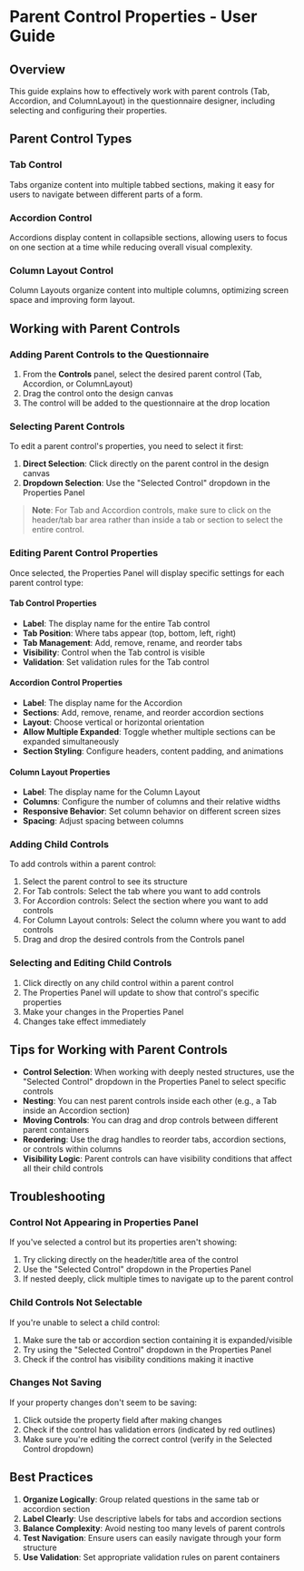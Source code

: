 # Parent Control Properties - User Guide

## Overview

This guide explains how to effectively work with parent controls (Tab, Accordion, and ColumnLayout) in the questionnaire designer, including selecting and configuring their properties.

## Parent Control Types

### Tab Control

Tabs organize content into multiple tabbed sections, making it easy for users to navigate between different parts of a form.

### Accordion Control

Accordions display content in collapsible sections, allowing users to focus on one section at a time while reducing overall visual complexity.

### Column Layout Control

Column Layouts organize content into multiple columns, optimizing screen space and improving form layout.

## Working with Parent Controls

### Adding Parent Controls to the Questionnaire

1. From the **Controls** panel, select the desired parent control (Tab, Accordion, or ColumnLayout)
2. Drag the control onto the design canvas
3. The control will be added to the questionnaire at the drop location

### Selecting Parent Controls

To edit a parent control's properties, you need to select it first:

1. **Direct Selection**: Click directly on the parent control in the design canvas
2. **Dropdown Selection**: Use the "Selected Control" dropdown in the Properties Panel

> **Note**: For Tab and Accordion controls, make sure to click on the header/tab bar area rather than inside a tab or section to select the entire control.

### Editing Parent Control Properties

Once selected, the Properties Panel will display specific settings for each parent control type:

#### Tab Control Properties

- **Label**: The display name for the entire Tab control
- **Tab Position**: Where tabs appear (top, bottom, left, right)
- **Tab Management**: Add, remove, rename, and reorder tabs
- **Visibility**: Control when the Tab control is visible
- **Validation**: Set validation rules for the Tab control

#### Accordion Control Properties

- **Label**: The display name for the Accordion
- **Sections**: Add, remove, rename, and reorder accordion sections
- **Layout**: Choose vertical or horizontal orientation
- **Allow Multiple Expanded**: Toggle whether multiple sections can be expanded simultaneously
- **Section Styling**: Configure headers, content padding, and animations

#### Column Layout Properties

- **Label**: The display name for the Column Layout
- **Columns**: Configure the number of columns and their relative widths
- **Responsive Behavior**: Set column behavior on different screen sizes
- **Spacing**: Adjust spacing between columns

### Adding Child Controls

To add controls within a parent control:

1. Select the parent control to see its structure
2. For Tab controls: Select the tab where you want to add controls
3. For Accordion controls: Select the section where you want to add controls
4. For Column Layout controls: Select the column where you want to add controls
5. Drag and drop the desired controls from the Controls panel

### Selecting and Editing Child Controls

1. Click directly on any child control within a parent control
2. The Properties Panel will update to show that control's specific properties
3. Make your changes in the Properties Panel
4. Changes take effect immediately

## Tips for Working with Parent Controls

- **Control Selection**: When working with deeply nested structures, use the "Selected Control" dropdown in the Properties Panel to select specific controls
- **Nesting**: You can nest parent controls inside each other (e.g., a Tab inside an Accordion section)
- **Moving Controls**: You can drag and drop controls between different parent containers
- **Reordering**: Use the drag handles to reorder tabs, accordion sections, or controls within columns
- **Visibility Logic**: Parent controls can have visibility conditions that affect all their child controls

## Troubleshooting

### Control Not Appearing in Properties Panel

If you've selected a control but its properties aren't showing:

1. Try clicking directly on the header/title area of the control
2. Use the "Selected Control" dropdown in the Properties Panel
3. If nested deeply, click multiple times to navigate up to the parent control

### Child Controls Not Selectable

If you're unable to select a child control:

1. Make sure the tab or accordion section containing it is expanded/visible
2. Try using the "Selected Control" dropdown in the Properties Panel
3. Check if the control has visibility conditions making it inactive

### Changes Not Saving

If your property changes don't seem to be saving:

1. Click outside the property field after making changes
2. Check if the control has validation errors (indicated by red outlines)
3. Make sure you're editing the correct control (verify in the Selected Control dropdown)

## Best Practices

1. **Organize Logically**: Group related questions in the same tab or accordion section
2. **Label Clearly**: Use descriptive labels for tabs and accordion sections
3. **Balance Complexity**: Avoid nesting too many levels of parent controls
4. **Test Navigation**: Ensure users can easily navigate through your form structure
5. **Use Validation**: Set appropriate validation rules on parent containers
